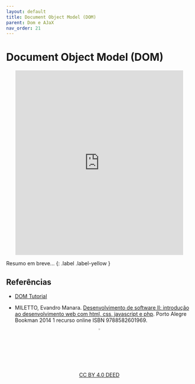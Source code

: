 ```yaml
---
layout: default
title: Document Object Model (DOM)
parent: Dom e AJaX
nav_order: 21
---
```


# Document Object Model (DOM)

<center>
<iframe src="https://cpw2.rpmhub.dev/dom/slides/index.html#/" title="Document Object Model" width="90%" height="500" style="border:none;"></iframe>
</center>

Resumo em breve...
{: .label .label-yellow }

## Referências

* [DOM Tutorial](https://www.w3schools.com/js/js_htmldom.asp)

* MILETTO, Evandro Manara. [Desenvolvimento de software II: introdução ao desenvolvimento web com html, css, javascript e php](https://biblioteca.ifrs.edu.br/pergamum_ifrs/biblioteca_s/acesso_login.php?cod_acervo_acessibilidade=5020682&acesso=aHR0cHM6Ly9pbnRlZ3JhZGEubWluaGFiaWJsaW90ZWNhLmNvbS5ici9ib29rcy85Nzg4NTgyNjAxOTY5&label=acesso%20restrito). Porto Alegre Bookman 2014 1 recurso online ISBN 9788582601969.

<center>
<a href="https://rpmhub.dev" target="blanck"><img src="../imgs/logo.png" alt="Rodrigo Prestes Machado" width="3%" height="3%" border=0 style="border:0; text-decoration:none; outline:none"></a><br/>
<a rel="license" href="http://creativecommons.org/licenses/by/4.0/">CC BY 4.0 DEED</a>
